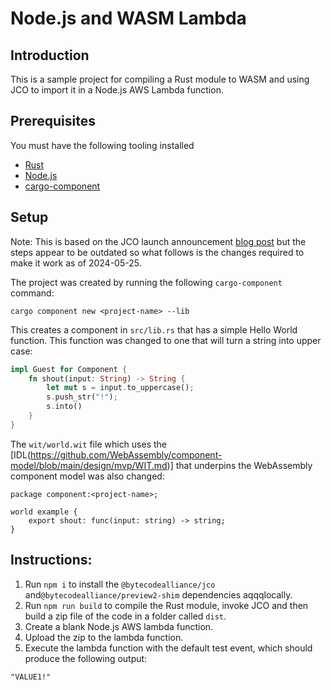 # Node.js and WASM Lambda

## Introduction

This is a sample project for compiling a Rust module to WASM and using JCO to import it in a Node.js 
AWS Lambda function.

## Prerequisites

You must have the following tooling installed

- [Rust](https://www.rust-lang.org/tools/install)
- [Node.js](https://nodejs.org/en/download/package-manager/current)
- [cargo-component](https://github.com/bytecodealliance/cargo-component)

## Setup

Note: This is based on the JCO launch announcement [blog post](https://bytecodealliance.org/articles/jco-1.0) but 
the steps appear to be outdated so what follows is the changes required to make it work as of 2024-05-25.

The project was created by running the following `cargo-component` command:

```shell
cargo component new <project-name> --lib
```
This creates a component in `src/lib.rs` that has a simple Hello World function. This function was changed to one 
that will turn a string into upper case:

```rust
impl Guest for Component {
    fn shout(input: String) -> String {
        let mut s = input.to_uppercase();
        s.push_str("!");
        s.into()
    }
}
```

The `wit/world.wit` file which uses the [IDL(https://github.com/WebAssembly/component-model/blob/main/design/mvp/WIT.md)] 
that underpins the WebAssembly component model was also changed:

```
package component:<project-name>;

world example {
    export shout: func(input: string) -> string;
}
```

## Instructions:
1. Run `npm i` to install the `@bytecodealliance/jco`  and`@bytecodealliance/preview2-shim` dependencies 
aqqqlocally.
2. Run `npm run build` to compile the Rust module, invoke JCO and then build a zip file of the code
in a folder called `dist`.
3. Create a blank Node.js AWS lambda function.
4. Upload the zip to the lambda function.
5. Execute the lambda function with the default test event, which should produce the following output:

```
"VALUE1!"
```